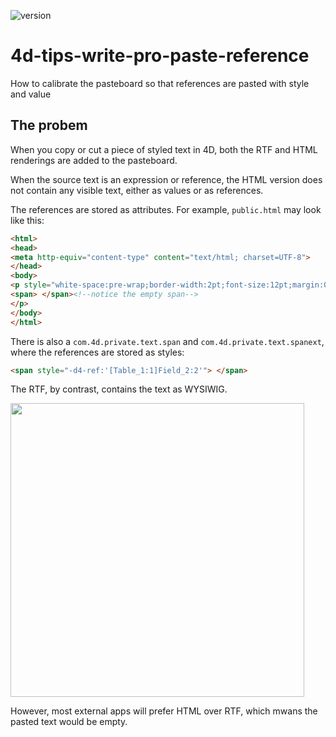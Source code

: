 ![version](https://img.shields.io/badge/version-19%2B-5682DF)

# 4d-tips-write-pro-paste-reference
How to calibrate the pasteboard so that references are pasted with style and value

## The probem

When you copy or cut a piece of styled text in 4D, both the RTF and HTML renderings are added to the pasteboard.

When the source text is an expression or reference, the HTML version does not contain any visible text, either as values or as references.

The references are stored as attributes. For example, `public.html` may look like this:

```html
<html>
<head>
<meta http-equiv="content-type" content="text/html; charset=UTF-8">
</head>
<body>
<p style="white-space:pre-wrap;border-width:2pt;font-size:12pt;margin:0pt;padding:0pt;font-family:'Times New Roman'">
<span> </span><!--notice the empty span-->
</p>
</body>
</html>
```

There is also a `com.4d.private.text.span` and  `com.4d.private.text.spanext`, where the references are stored as styles:

```html
<span style="-d4-ref:'[Table_1:1]Field_2:2'"> </span>
```

The RTF, by contrast, contains the text as WYSIWIG.

<img width="470" alt="" src="https://user-images.githubusercontent.com/1725068/194074664-693a6fe6-169f-4509-94a5-60db7f819e7a.png">

However, most external apps will prefer HTML over RTF, which mwans the pasted text would be empty.
